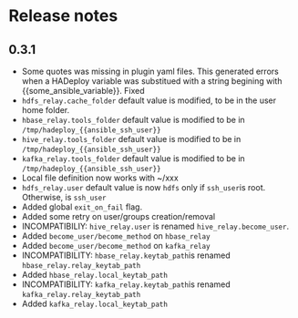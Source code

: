# Release notes

## 0.3.1

- Some quotes was missing in plugin yaml files. This generated errors when a HADeploy variable was substitued with a string begining with {{some_ansible_variable}}. Fixed
- `hdfs_relay.cache_folder` default value is modified, to be in the user home folder.
- `hbase_relay.tools_folder` default value is modified to be in `/tmp/hadeploy_{{ansible_ssh_user}}`
- `hive_relay.tools_folder` default value is modified to be in `/tmp/hadeploy_{{ansible_ssh_user}}`
- `kafka_relay.tools_folder` default value is modified to be in `/tmp/hadeploy_{{ansible_ssh_user}}`
- Local file definition now works with ~/xxx
- `hdfs_relay.user` default value is now `hdfs` only if `ssh_user`is root. Otherwise, is `ssh_user`
- Added global `exit_on_fail` flag.
- Added some retry on user/groups creation/removal
- INCOMPATIBILIY: `hive_relay.user` is renamed `hive_relay.become_user`.
- Added `become_user/become_method` on `hbase_relay`
- Added `become_user/become_method` on `kafka_relay`
- INCOMPATIBILITY: `hbase_relay.keytab_path`is renamed `hbase_relay.relay_keytab_path`
- Added `hbase_relay.local_keytab_path`
- INCOMPATIBILITY: `kafka_relay.keytab_path`is renamed `kafka_relay.relay_keytab_path`
- Added `kafka_relay.local_keytab_path`



